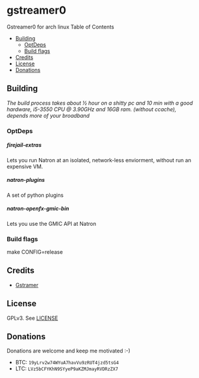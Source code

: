 # gstreamer0

Gstreamer0 for arch linux
Table of Contents
* [Building](#building)
    * [OptDeps](#OptDeps)
    * [Build flags](#build-flags)
* [Credits](#credits)
* [License](#license)
* [Donations](#donations)



## Building

*The build process takes about ½ hour on a shitty pc and 10 min with a good hardware, i5-3550 CPU @ 3.90GHz and 16GB ram. (without ccache), depends more of your broadband*



### OptDeps

##### firejail-extras
Lets you run Natron at an isolated, network-less enviorment, without run an expensive VM.

##### natron-plugins
A set of python plugins

##### natron-openfx-gmic-bin
Lets you use the GMIC API at Natron

### Build flags
make CONFIG=release

## Credits
* [Gstramer](http://gstreamer.freedesktop.org/)


## License
GPLv3. See [LICENSE](LICENSE)

## Donations
Donations are welcome and keep me motivated :-)
* BTC: `19yLrv2w74WYuA7havVu9zRUT4jzd5tsG4`
* LTC: `LVz5bCFYKhN9SYyeP9aKZMJmayRVDRzZX7`
